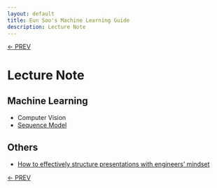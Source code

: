 ```yaml
---
layout: default
title: Eun Soo's Machine Learning Guide
description: Lecture Note
---
```

[<- PREV](../README.md)

# Lecture Note

## Machine Learning
- Computer Vision
- [Sequence Model](sequence/sequence.md)

## Others
- [How to effectively structure presentations with engineers’ mindset](presentations.pdf)

[<- PREV](../README.md)
